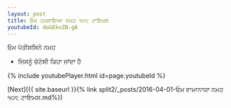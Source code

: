 ```yaml
---
layout: post
title: ਓਮ ਹਮਸਾਇਆ ਨਮਹ ੧੦੮ ਟਾਇਮਸ
youtubeId: doGEkvZB-gA
---
```

 
 
 ਓਮ ਪੱਤੀਸਸਿਨੇ ਨਮਹ  
 
 -  ਜਿਸਨੂੰ ਚੱਟੇਸੀ ਕਿਹਾ ਜਾਂਦਾ ਹੈ 
 
  
 
  
 
 
 
 
 
 


{% include youtubePlayer.html id=page.youtubeId %}
 
[Next]({{ site.baseurl }}{% link  split2/_posts/2016-04-01-ਓਮ ਵਾਮਾਨਾਯਾ ਨਮਹ ੧੦੮ ਟਾਇਮਸ.md%})
 
